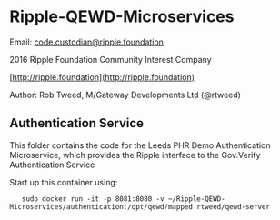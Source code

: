 # Ripple-QEWD-Microservices

Email: <code.custodian@ripple.foundation>

2016 Ripple Foundation Community Interest Company 

[http://ripple.foundation](http://ripple.foundation)

Author: Rob Tweed, M/Gateway Developments Ltd (@rtweed)

## Authentication Service

This folder contains the code for the Leeds PHR Demo Authentication Microservice, which provides the Ripple interface to the Gov.Verify Authentication Service

Start up this container using:

       sudo docker run -it -p 8081:8080 -v ~/Ripple-QEWD-Microservices/authentication:/opt/qewd/mapped rtweed/qewd-server



